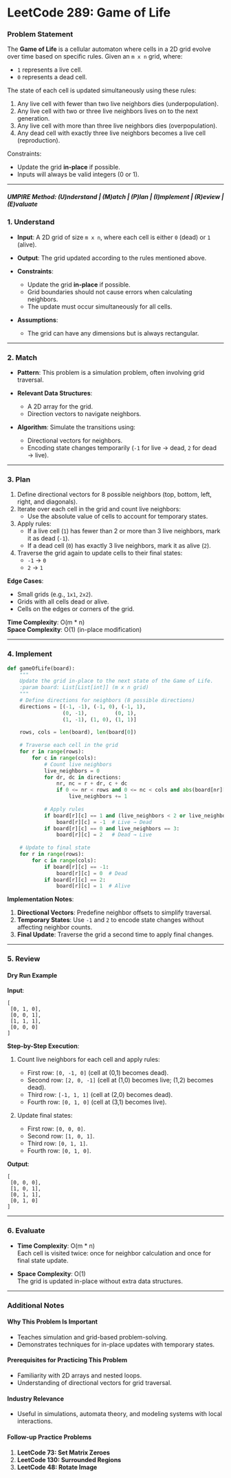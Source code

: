 
# LeetCode 289: Game of Life

### Problem Statement

The **Game of Life** is a cellular automaton where cells in a 2D grid evolve over time based on specific rules. Given an `m x n` grid, where:
- `1` represents a live cell.
- `0` represents a dead cell.

The state of each cell is updated simultaneously using these rules:
1. Any live cell with fewer than two live neighbors dies (underpopulation).
2. Any live cell with two or three live neighbors lives on to the next generation.
3. Any live cell with more than three live neighbors dies (overpopulation).
4. Any dead cell with exactly three live neighbors becomes a live cell (reproduction).

Constraints:
- Update the grid **in-place** if possible.
- Inputs will always be valid integers (0 or 1).

---

##### UMPIRE Method: (U)nderstand | (M)atch | (P)lan | (I)mplement | (R)eview | (E)valuate

### 1. Understand

- **Input**: 
  A 2D grid of size `m x n`, where each cell is either `0` (dead) or `1` (alive).

- **Output**: 
  The grid updated according to the rules mentioned above.

- **Constraints**:
  - Update the grid **in-place** if possible.
  - Grid boundaries should not cause errors when calculating neighbors.
  - The update must occur simultaneously for all cells.

- **Assumptions**:
  - The grid can have any dimensions but is always rectangular.

---

### 2. Match

- **Pattern**:
  This problem is a simulation problem, often involving grid traversal.

- **Relevant Data Structures**:
  - A 2D array for the grid.
  - Direction vectors to navigate neighbors.

- **Algorithm**:
  Simulate the transitions using:
  - Directional vectors for neighbors.
  - Encoding state changes temporarily (`-1` for live → dead, `2` for dead → live).

---

### 3. Plan

1. Define directional vectors for 8 possible neighbors (top, bottom, left, right, and diagonals).
2. Iterate over each cell in the grid and count live neighbors:
   - Use the absolute value of cells to account for temporary states.
3. Apply rules:
   - If a live cell (`1`) has fewer than 2 or more than 3 live neighbors, mark it as dead (`-1`).
   - If a dead cell (`0`) has exactly 3 live neighbors, mark it as alive (`2`).
4. Traverse the grid again to update cells to their final states:
   - `-1` → `0`
   - `2` → `1`

**Edge Cases**:
- Small grids (e.g., `1x1`, `2x2`).
- Grids with all cells dead or alive.
- Cells on the edges or corners of the grid.

**Time Complexity**: O(m * n)  
**Space Complexity**: O(1) (in-place modification)

---

### 4. Implement

```python
def gameOfLife(board):
    """
    Update the grid in-place to the next state of the Game of Life.
    :param board: List[List[int]] (m x n grid)
    """
    # Define directions for neighbors (8 possible directions)
    directions = [(-1, -1), (-1, 0), (-1, 1),
                  (0, -1),         (0, 1),
                  (1, -1), (1, 0), (1, 1)]
    
    rows, cols = len(board), len(board[0])
    
    # Traverse each cell in the grid
    for r in range(rows):
        for c in range(cols):
            # Count live neighbors
            live_neighbors = 0
            for dr, dc in directions:
                nr, nc = r + dr, c + dc
                if 0 <= nr < rows and 0 <= nc < cols and abs(board[nr][nc]) == 1:
                    live_neighbors += 1
            
            # Apply rules
            if board[r][c] == 1 and (live_neighbors < 2 or live_neighbors > 3):
                board[r][c] = -1  # Live → Dead
            if board[r][c] == 0 and live_neighbors == 3:
                board[r][c] = 2   # Dead → Live
    
    # Update to final state
    for r in range(rows):
        for c in range(cols):
            if board[r][c] == -1:
                board[r][c] = 0  # Dead
            if board[r][c] == 2:
                board[r][c] = 1  # Alive
```

**Implementation Notes**:
1. **Directional Vectors**: Predefine neighbor offsets to simplify traversal.
2. **Temporary States**: Use `-1` and `2` to encode state changes without affecting neighbor counts.
3. **Final Update**: Traverse the grid a second time to apply final changes.

---

### 5. Review

#### Dry Run Example

**Input**:
```plaintext
[
 [0, 1, 0],
 [0, 0, 1],
 [1, 1, 1],
 [0, 0, 0]
]
```

**Step-by-Step Execution**:
1. Count live neighbors for each cell and apply rules:
   - First row: `[0, -1, 0]` (cell at (0,1) becomes dead).
   - Second row: `[2, 0, -1]` (cell at (1,0) becomes live; (1,2) becomes dead).
   - Third row: `[-1, 1, 1]` (cell at (2,0) becomes dead).
   - Fourth row: `[0, 1, 0]` (cell at (3,1) becomes live).

2. Update final states:
   - First row: `[0, 0, 0]`.
   - Second row: `[1, 0, 1]`.
   - Third row: `[0, 1, 1]`.
   - Fourth row: `[0, 1, 0]`.

**Output**:
```plaintext
[
 [0, 0, 0],
 [1, 0, 1],
 [0, 1, 1],
 [0, 1, 0]
]
```

---

### 6. Evaluate

- **Time Complexity**: O(m * n)  
  Each cell is visited twice: once for neighbor calculation and once for final state update.

- **Space Complexity**: O(1)  
  The grid is updated in-place without extra data structures.

---

### Additional Notes

#### Why This Problem Is Important
- Teaches simulation and grid-based problem-solving.
- Demonstrates techniques for in-place updates with temporary states.

#### Prerequisites for Practicing This Problem
- Familiarity with 2D arrays and nested loops.
- Understanding of directional vectors for grid traversal.

#### Industry Relevance
- Useful in simulations, automata theory, and modeling systems with local interactions.

#### Follow-up Practice Problems
1. **LeetCode 73: Set Matrix Zeroes**
2. **LeetCode 130: Surrounded Regions**
3. **LeetCode 48: Rotate Image**
